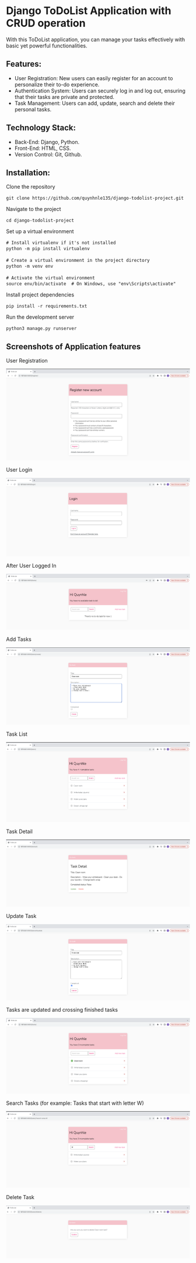 # Django ToDoList Application with CRUD operation

With this ToDoList application, you can manage your tasks effectively with basic yet powerful functionalities. 

## Features:
- User Registration: New users can easily register for an account to personalize their to-do experience.
- Authentication System: Users can securely log in and log out, ensuring that their tasks are private and protected.
- Task Management: Users can add, update, search and delete their personal tasks.

## Technology Stack:
- Back-End: Django, Python.
- Front-End: HTML, CSS.
- Version Control: Git, Github.

## Installation:

Clone the repository

```commandline
git clone https://github.com/quynhnle135/django-todolist-project.git
```

Navigate to the project

```commandline
cd django-todolist-project
```

Set up a virtual environment

```commandline
# Install virtualenv if it's not installed
python -m pip install virtualenv

# Create a virtual environment in the project directory
python -m venv env

# Activate the virtual environment
source env/bin/activate  # On Windows, use "env\Scripts\activate"
```

Install project dependencies

```commandline
pip install -r requirements.txt
```

Run the development server
```commandline
python3 manage.py runserver
```

## Screenshots of Application features

User Registration

![register.png](screenshots%2Fregister.png)

User Login

![login.png](screenshots%2Flogin.png)

After User Logged In

![user logged in.png](screenshots%2Fuser%20logged%20in.png)

Add Tasks

![add task.png](screenshots%2Fadd%20task.png)

Task List

![task list.png](screenshots%2Ftask%20list.png)

Task Detail

![task detail.png](screenshots%2Ftask%20detail.png)

Update Task

![task update.png](screenshots%2Ftask%20update.png)

Tasks are updated and crossing finished tasks

![task updated and crossed out.png](screenshots%2Ftask%20updated%20and%20crossed%20out.png)

Search Tasks (for example: Tasks that start with letter W)

![search task.png](screenshots%2Fsearch%20task.png)

Delete Task 

![confim delete.png](screenshots%2Fconfim%20delete.png)

